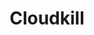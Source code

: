 ---
title: "Cloudkill"

spell:
  schools:
    - name:        "Conjuration"
      subschools:  ["Creation"]
      descriptors: []
  classes:
    - name:  "Sorcerer/Wizard"
      abbr:  "Sor/Wiz"
      level: 5
  components:         [V, S]
  castingTime:        "1 standard action"
  range:              "Medium (100 ft. + 10 ft./level)"
  effect:             "Cloud spreads in 20-ft. radius, 20 ft. high"
  duration:           "1 min./level"
  savingThrow:        "Fortitude partial; see text"
  spellResistance:    "No"
  description:        |
    This spell generates a bank of fog, similar to a fog cloud, except that its vapors are yellowish green and poisonous. These vapors automatically kill any living creature with 3 or fewer HD (no save). A living creature with 4 to 6 HD is slain unless it succeeds on a Fortitude save (in which case it takes 1d4 points of Constitution damage on your turn each round while in the cloud).

    A living creature with 6 or more HD takes 1d4 points of Constitution damage on your turn each round while in the cloud (a successful Fortitude save halves this damage). Holding one's breath doesn't help, but creatures immune to poison are unaffected by the spell.

    Unlike a fog cloud, the cloudkill moves away from you at 10 feet per round, rolling along the surface of the ground.

    Figure out the cloud's new spread each round based on its new point of origin, which is 10 feet farther away from the point of origin where you cast the spell.

    Because the vapors are heavier than air, they sink to the lowest level of the land, even pouring down den or sinkhole openings. It cannot penetrate liquids, nor can it be cast underwater.
---
